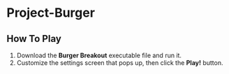 # Project-Burger

## How To Play
1. Download the **Burger Breakout** executable file and run it.
2. Customize the settings screen that pops up, then click the **Play!** button.